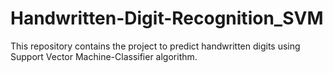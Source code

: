 # Handwritten-Digit-Recognition_SVM
This repository contains the project to predict handwritten digits using Support Vector Machine-Classifier algorithm.
